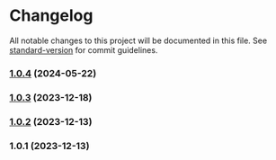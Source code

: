 # Changelog

All notable changes to this project will be documented in this file. See [standard-version](https://github.com/conventional-changelog/standard-version) for commit guidelines.

### [1.0.4](https://github.com/Hb-zzZ/gz-cz-emoji/compare/v1.0.3...v1.0.4) (2024-05-22)

### [1.0.3](https://github.com/Hb-zzZ/gz-cz-emoji/compare/v1.0.2...v1.0.3) (2023-12-18)

### [1.0.2](https://github.com/Hb-zzZ/gz-cz-emoji/compare/v1.0.1...v1.0.2) (2023-12-13)

### 1.0.1 (2023-12-13)
